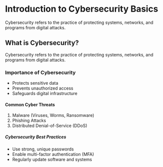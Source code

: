 # Introduction to Cybersecurity Basics
Cybersecurity refers to the practice of protecting systems, networks, and programs from digital attacks.
## What is Cybersecurity?
Cybersecurity refers to the practice of protecting systems, networks, and programs from digital attacks.
### Importance of Cybersecurity
- Protects sensitive data  
- Prevents unauthorized access  
- Safeguards digital infrastructure  

#### Common Cyber Threats
1. Malware (Viruses, Worms, Ransomware)  
2. Phishing Attacks  
3. Distributed Denial-of-Service (DDoS)  

##### Cybersecurity Best Practices
- Use strong, unique passwords  
- Enable multi-factor authentication (MFA)  
- Regularly update software and systems  
